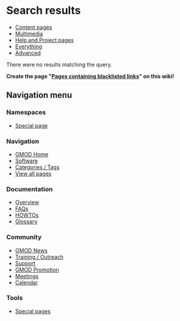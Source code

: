 



<span id="top"></span>




# <span dir="auto">Search results</span>








- [Content
  pages](/mediawiki/index.php?title=Special:Search&search=Pages+containing+blacklisted+links&fulltext=Search&profile=default "Search in (Main)")
- [Multimedia](/mediawiki/index.php?title=Special:Search&search=Pages+containing+blacklisted+links&fulltext=Search&profile=images "Search for files")
- [Help and Project
  pages](/mediawiki/index.php?title=Special:Search&search=Pages+containing+blacklisted+links&fulltext=Search&profile=help "Search in GMOD, Help")
- [Everything](/mediawiki/index.php?title=Special:Search&search=Pages+containing+blacklisted+links&fulltext=Search&profile=all "Search all of content (including talk pages)")
- [Advanced](/mediawiki/index.php?title=Special:Search&search=Pages+containing+blacklisted+links&fulltext=Search&profile=advanced "Search in custom namespaces")



There were no results matching the query.

**Create the page "<a
href="/mediawiki/index.php?title=Pages_containing_blacklisted_links&amp;action=edit&amp;redlink=1"
class="new"
title="Pages containing blacklisted links (page does not exist)">Pages
containing blacklisted links</a>" on this wiki!**







## Navigation menu



### Namespaces

- <span id="ca-nstab-special">[Special
  page](/wiki/Special%3ASearch/Pages_containing_blacklisted_links "This is a special page, you cannot edit the page itself")</span>






### Navigation



- <span id="n-GMOD-Home">[GMOD Home](/wiki/Main_Page)</span>
- <span id="n-Software">[Software](/wiki/GMOD_Components)</span>
- <span id="n-Categories-.2F-Tags">[Categories /
  Tags](/wiki/Categories)</span>
- <span id="n-View-all-pages">[View all
  pages](/wiki/Special:AllPages)</span>




### Documentation



- <span id="n-Overview">[Overview](/wiki/Overview)</span>
- <span id="n-FAQs">[FAQs](/wiki/Category%3AFAQ)</span>
- <span id="n-HOWTOs">[HOWTOs](/wiki/Category%3AHOWTO)</span>
- <span id="n-Glossary">[Glossary](/wiki/Glossary)</span>




### Community



- <span id="n-GMOD-News">[GMOD News](/wiki/GMOD_News)</span>
- <span id="n-Training-.2F-Outreach">[Training /
  Outreach](/wiki/Training_and_Outreach)</span>
- <span id="n-Support">[Support](/wiki/Support)</span>
- <span id="n-GMOD-Promotion">[GMOD
  Promotion](/wiki/GMOD_Promotion)</span>
- <span id="n-Meetings">[Meetings](/wiki/Meetings)</span>
- <span id="n-Calendar">[Calendar](/wiki/Calendar)</span>




### Tools



- <span id="t-specialpages"><a href="/wiki/Special%3ASpecialPages" accesskey="q"
  title="A list of all special pages [q]">Special pages</a></span>








<!-- -->




